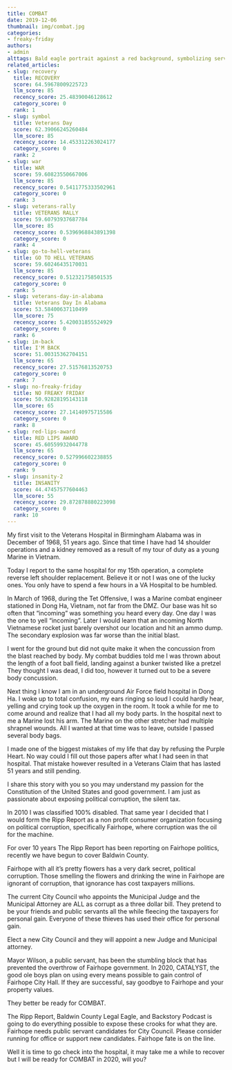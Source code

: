 ```yaml
---
title: COMBAT
date: 2019-12-06
thumbnail: img/combat.jpg
categories:
- freaky-friday
authors:
- admin
alttags: Bald eagle portrait against a red background, symbolizing service and sacrifice for a Vietnam veteran’s healthcare journey
related_articles:
- slug: recovery
  title: RECOVERY
  score: 64.59678009225723
  llm_score: 85
  recency_score: 25.48390046128612
  category_score: 0
  rank: 1
- slug: symbol
  title: Veterans Day
  score: 62.39066245260484
  llm_score: 85
  recency_score: 14.453312263024177
  category_score: 0
  rank: 2
- slug: war
  title: WAR
  score: 59.60823550667006
  llm_score: 85
  recency_score: 0.5411775333502961
  category_score: 0
  rank: 3
- slug: veterans-rally
  title: VETERANS RALLY
  score: 59.60793937687784
  llm_score: 85
  recency_score: 0.5396968843891398
  category_score: 0
  rank: 4
- slug: go-to-hell-veterans
  title: GO TO HELL VETERANS
  score: 59.60246435170031
  llm_score: 85
  recency_score: 0.512321758501535
  category_score: 0
  rank: 5
- slug: veterans-day-in-alabama
  title: Veterans Day In Alabama
  score: 53.58400637110499
  llm_score: 75
  recency_score: 5.420031855524929
  category_score: 0
  rank: 6
- slug: im-back
  title: I'M BACK
  score: 51.00315362704151
  llm_score: 65
  recency_score: 27.51576813520753
  category_score: 0
  rank: 7
- slug: no-freaky-friday
  title: NO FREAKY FRIDAY
  score: 50.92828195143118
  llm_score: 65
  recency_score: 27.14140975715586
  category_score: 0
  rank: 8
- slug: red-lips-award
  title: RED LIPS AWARD
  score: 45.60559932044778
  llm_score: 65
  recency_score: 0.527996602238855
  category_score: 0
  rank: 9
- slug: insanity-2
  title: INSANITY
  score: 44.47457577604463
  llm_score: 55
  recency_score: 29.872878880223098
  category_score: 0
  rank: 10
---
```

My first visit to the Veterans Hospital in Birmingham Alabama was in December of 1968, 51 years ago. Since that time I have had 14 shoulder operations and a kidney removed as a result of my tour of duty as a young Marine in Vietnam.

Today I report to the same hospital for my 15th operation, a complete reverse left shoulder replacement. Believe it or not I was one of the lucky ones. You only have to spend a few hours in a VA Hospital to be humbled.

In March of 1968, during the Tet Offensive, I was a Marine combat engineer stationed in Dong Ha, Vietnam, not far from the DMZ. Our base was hit so often that “incoming” was something you heard every day. One day I was the one to yell “incoming”. Later I would learn that an incoming North Vietnamese rocket just barely overshot our location and hit an ammo dump. The secondary explosion was far worse than the initial blast.

I went for the ground but did not quite make it when the concussion from the blast reached by body. My combat buddies told me I was thrown about the length of a foot ball field, landing against a bunker twisted like a pretzel They thought I was dead, I did too, however it turned out to be a severe body concussion.

Next thing I know I am in an underground Air Force field hospital in Dong Ha. I woke up to total confusion, my ears ringing so loud I could hardly hear, yelling and crying took up the oxygen in the room. It took a while for me to come around and realize that I had all my body parts. In the hospital next to me a Marine lost his arm. The Marine on the other stretcher had multiple shrapnel wounds. All I wanted at that time was to leave, outside I passed several body bags.

I made one of the biggest mistakes of my life that day by refusing the Purple Heart. No way could I fill out those papers after what I had seen in that hospital. That mistake however resulted in a Veterans Claim that has lasted 51 years and still pending.

I share this story with you so you may understand my passion for the Constitution of the United States and good government. I am just as passionate about exposing political corruption, the silent tax.

In 2010 I was classified 100% disabled. That same year I decided that I would form the Ripp Report as a non profit consumer organization focusing on political corruption, specifically Fairhope, where corruption was the oil for the machine.

For over 10 years The Ripp Report has been reporting on Fairhope politics, recently we have begun to cover Baldwin County.

Fairhope with all it’s pretty flowers has a very dark secret, political corruption. Those smelling the flowers and drinking the wine in Fairhope are ignorant of corruption, that ignorance has cost taxpayers millions.

The current City Council who appoints the Municipal Judge and the Municipal Attorney are ALL as corrupt as a three dollar bill. They pretend to be your friends and public servants all the while fleecing the taxpayers for personal gain. Everyone of these thieves has used their office for personal gain.

Elect a new City Council and they will appoint a new Judge and Municipal attorney.

Mayor Wilson, a public servant, has been the stumbling block that has prevented the overthrow of Fairhope government. In 2020, CATALYST, the good ole boys plan on using every means possible to gain control of Fairhope City Hall. If they are successful, say goodbye to Fairhope and your property values.

They better be ready for COMBAT.

The Ripp Report, Baldwin County Legal Eagle, and Backstory Podcast is going to do everything possible to expose these crooks for what they are. Fairhope needs public servant candidates for City Council. Please consider running for office or support new candidates. Fairhope fate is on the line.

Well it is time to go check into the hospital, it may take me a while to recover but I will be ready for COMBAT in 2020, will you?
